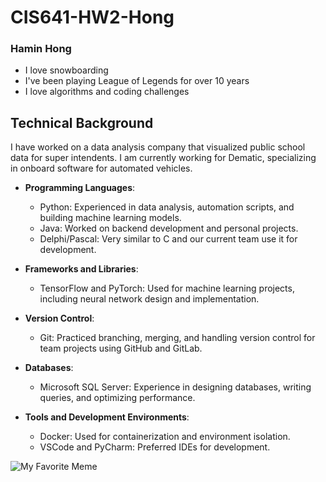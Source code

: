 # CIS641-HW2-Hong

### Hamin Hong

- I love snowboarding
- I've been playing League of Legends for over 10 years
- I love algorithms and coding challenges

## Technical Background

I have worked on a data analysis company that visualized public school data for super intendents. I am currently working for Dematic, specializing in onboard software for automated vehicles.

- **Programming Languages**:
  - Python: Experienced in data analysis, automation scripts, and building machine learning models.
  - Java: Worked on backend development and personal projects.
  - Delphi/Pascal: Very similar to C and our current team use it for development.
  
- **Frameworks and Libraries**:
  - TensorFlow and PyTorch: Used for machine learning projects, including neural network design and implementation.
  
- **Version Control**:
  - Git: Practiced branching, merging, and handling version control for team projects using GitHub and GitLab.
  
- **Databases**:
  - Microsoft SQL Server: Experience in designing databases, writing queries, and optimizing performance.
  
- **Tools and Development Environments**:
  - Docker: Used for containerization and environment isolation.
  - VSCode and PyCharm: Preferred IDEs for development.

![My Favorite Meme](https://ichef.bbci.co.uk/ace/standard/976/cpsprodpb/16620/production/_91408619_55df76d5-2245-41c1-8031-07a4da3f313f.jpg.webp)
